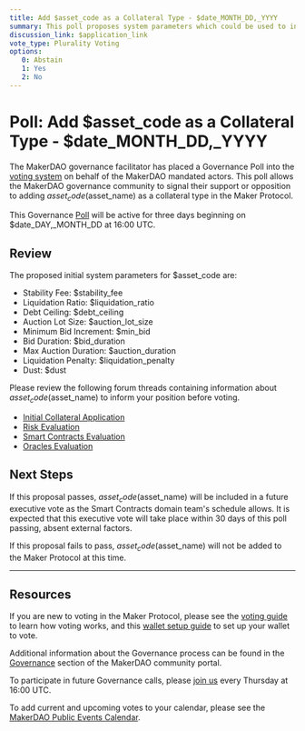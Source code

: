 ```yaml
---
title: Add $asset_code as a Collateral Type - $date_MONTH_DD,_YYYY
summary: This poll proposes system parameters which could be used to initialize $asset_code as a new collateral type.
discussion_link: $application_link
vote_type: Plurality Voting
options:
   0: Abstain
   1: Yes
   2: No
---
```

# Poll: Add $asset_code as a Collateral Type - $date_MONTH_DD,_YYYY

The MakerDAO governance facilitator has placed a Governance Poll into the [voting system](https://vote.makerdao.com/polling) on behalf of the MakerDAO mandated actors. This poll allows the MakerDAO governance community to signal their support or opposition to adding $asset_code ($asset_name) as a collateral type in the Maker Protocol.

This Governance [Poll](https://community-development.makerdao.com/en/learn/governance/on-chain-gov) will be active for three days beginning on $date_DAY,_MONTH_DD at 16:00 UTC.

## Review

The proposed initial system parameters for $asset_code are:

* Stability Fee: $stability_fee
* Liquidation Ratio: $liquidation_ratio
* Debt Ceiling: $debt_ceiling
* Auction Lot Size: $auction_lot_size
* Minimum Bid Increment: $min_bid
* Bid Duration: $bid_duration
* Max Auction Duration: $auction_duration
* Liquidation Penalty: $liquidation_penalty
* Dust: $dust

Please review the following forum threads containing information about $asset_code ($asset_name) to inform your position before voting.
* [Initial Collateral Application]($application_link)
* [Risk Evaluation]($risk_link)
* [Smart Contracts Evaluation]($sc_link)
* [Oracles Evaluation]($oracles_link)

## Next Steps

If this proposal passes, $asset_code ($asset_name) will be included in a future executive vote as the Smart Contracts domain team's schedule allows. It is expected that this executive vote will take place within 30 days of this poll passing, absent external factors.

If this proposal fails to pass, $asset_code ($asset_name) will not be added to the Maker Protocol at this time.

---

## Resources

If you are new to voting in the Maker Protocol, please see the [voting guide](https://community-development.makerdao.com/en/learn/governance/how-voting-works/) to learn how voting works, and this [wallet setup guide](https://community-development.makerdao.com/en/learn/governance/voting-setup/) to set up your wallet to vote.

Additional information about the Governance process can be found in the [Governance](https://community-development.makerdao.com/en/learn/governance) section of the MakerDAO community portal.

To participate in future Governance calls, please [join us](https://github.com/makerdao/community/tree/master/governance/governance-and-risk-meetings) every Thursday at 16:00 UTC.

To add current and upcoming votes to your calendar, please see the [MakerDAO Public Events Calendar](https://calendar.google.com/calendar/embed?src=makerdao.com_3efhm2ghipksegl009ktniomdk%40group.calendar.google.com&ctz=UTC).
